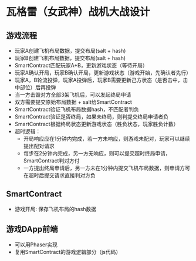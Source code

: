 # 瓦格雷（女武神）战机大战设计


## 游戏流程

- 玩家A创建飞机布局数据，提交布局(salt + hash)
- 玩家B创建飞机布局数据，提交布局(salt + hash)
- SmartContract匹配玩家A+B，更新游戏状态（等待开局）
- 玩家A确认开局，玩家B确认开局，更新游戏状态（游戏开始，先确认者先行）
- 玩家A，B轮流投弹，玩家A投弹后，玩家B需要更新己方状态（是否击中，击中部位）后再投弹
- 当一方击毁对方全部3架飞机后，可以发起终局申请
- 双方需要提交原始布局数据 + salt给SmartContract
- SmartContract验证飞机布局数据hash，不匹配者判负
- SmartContract验证是否终局，如果未终局，则判提交终局申请者负
- SmartContract根据终局状态更新游戏状态（胜负状态，玩家胜负计数）
- 超时逻辑：
    - 开局响应应在1分钟内完成，若一方未响应，则游戏未配对，玩家可以继续提出配对请求
    - 每步在2分钟内完成，另一方无响应，则可以提交超时终局申请，SmartContract判对方付
    - 一方提出终局申请后，另一方未在1分钟内提交飞机布局数据，则申请方可在超时后提交请求直接判对方负



## SmartContract


- 游戏开局: 保存飞机布局的hash数据


## 游戏DApp前端

- 可以用Phaser实现
- 复用SmartContract的游戏逻辑部分（js代码）

